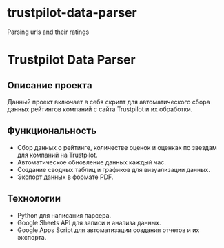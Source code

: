 # trustpilot-data-parser
Parsing urls and their ratings


# Trustpilot Data Parser

## Описание проекта

Данный проект включает в себя скрипт для автоматического сбора данных рейтингов компаний с сайта Trustpilot и их обработки.

## Функциональность

- Сбор данных о рейтинге, количестве оценок и оценках по звездам для компаний на Trustpilot.
- Автоматическое обновление данных каждый час.
- Создание сводных таблиц и графиков для визуализации данных.
- Экспорт данных в формате PDF.

## Технологии

- Python для написания парсера.
- Google Sheets API для записи и анализа данных.
- Google Apps Script для автоматизации создания отчетов и их экспорта.
